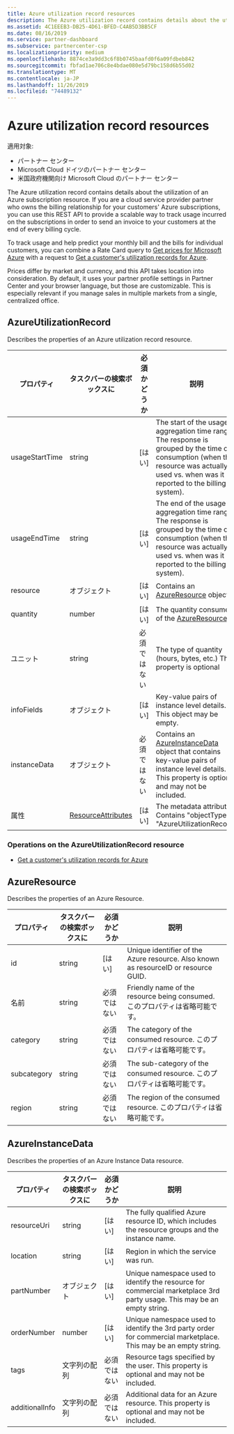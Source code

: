 ```yaml
---
title: Azure utilization record resources
description: The Azure utilization record contains details about the utilization of an Azure subscription resource.
ms.assetid: 4C1EEEB3-DB25-4D61-BFED-C4AB5D3BB5CF
ms.date: 08/16/2019
ms.service: partner-dashboard
ms.subservice: partnercenter-csp
ms.localizationpriority: medium
ms.openlocfilehash: 8874ce3a9dd3c6f8b0745baafd0f6a09fdbeb842
ms.sourcegitcommit: fbfad1ae706c8e4bdae080e5d79bc158d6b55d02
ms.translationtype: MT
ms.contentlocale: ja-JP
ms.lasthandoff: 11/26/2019
ms.locfileid: "74489132"
---
```

# <a name="azure-utilization-record-resources"></a>Azure utilization record resources

適用対象:

- パートナー センター
- Microsoft Cloud ドイツのパートナー センター
- 米国政府機関向け Microsoft Cloud のパートナー センター

The Azure utilization record contains details about the utilization of an Azure subscription resource. If you are a cloud service provider partner who owns the billing relationship for your customers' Azure subscriptions, you can use this REST API to provide a scalable way to track usage incurred on the subscriptions in order to send an invoice to your customers at the end of every billing cycle.

To track usage and help predict your monthly bill and the bills for individual customers, you can combine a Rate Card query to [Get prices for Microsoft Azure](get-prices-for-microsoft-azure.md) with a request to [Get a customer's utilization records for Azure](get-a-customer-s-utilization-record-for-azure.md).

Prices differ by market and currency, and this API takes location into consideration. By default, it uses your partner profile settings in Partner Center and your browser language, but those are customizable. This is especially relevant if you manage sales in multiple markets from a single, centralized office.

## <a name="azureutilizationrecord"></a>AzureUtilizationRecord

Describes the properties of an Azure utilization record resource.

| プロパティ       | タスクバーの検索ボックスに                                      | 必須かどうか | 説明                                                                                                                                                                             |
|----------------|-------------------------------------------|----------|-----------------------------------------------------------------------------------------------------------------------------------------------------------------------------------------|
| usageStartTime | string                                    | [はい]      | The start of the usage aggregation time range. The response is grouped by the time of consumption (when the resource was actually used vs. when was it reported to the billing system). |
| usageEndTime   | string                                    | [はい]      | The end of the usage aggregation time range. The response is grouped by the time of consumption (when the resource was actually used vs. when was it reported to the billing system).   |
| resource       | オブジェクト                                    | [はい]      | Contains an [AzureResource](#azureresource) object.                                                                                                                                     |
| quantity       | number                                    | [はい]      | The quantity consumed of the [AzureResource.](#azureresource)                                                                                                                           |
| ユニット           | string                                    | 必須ではない       | The type of quantity (hours, bytes, etc.) This property is optional                                                                                                                     |
| infoFields     | オブジェクト                                    | [はい]      | Key-value pairs of instance level details. This object may be empty.                                                                                                                    |
| instanceData   | オブジェクト                                    | 必須ではない       | Contains an [AzureInstanceData](#azureinstancedata) object that contains key-value pairs of instance level details. This property is optional and may not be included.                  |
| 属性     | [ResourceAttributes](utility-resources.md#resourceattributes) | [はい]      | The metadata attributes. Contains "objectType": "AzureUtilizationRecord"                                                                                                                |

### <a name="operations-on-the-azureutilizationrecord-resource"></a>Operations on the AzureUtilizationRecord resource

- [Get a customer's utilization records for Azure](get-a-customer-s-utilization-record-for-azure.md)

## <a name="azureresource"></a>AzureResource

Describes the properties of an Azure Resource.

| プロパティ    | タスクバーの検索ボックスに   | 必須かどうか | 説明                                                                         |
|-------------|--------|----------|-------------------------------------------------------------------------------------|
| id          | string | [はい]      | Unique identifier of the Azure resource. Also known as resourceID or resource GUID. |
| 名前        | string | 必須ではない       | Friendly name of the resource being consumed. このプロパティは省略可能です。            |
| category    | string | 必須ではない       | The category of the consumed resource. このプロパティは省略可能です。                   |
| subcategory | string | 必須ではない       | The sub-category of the consumed resource. このプロパティは省略可能です。               |
| region      | string | 必須ではない       | The region of the consumed resource. このプロパティは省略可能です。                     |

## <a name="azureinstancedata"></a>AzureInstanceData

Describes the properties of an Azure Instance Data resource.

| プロパティ       | タスクバーの検索ボックスに             | 必須かどうか | 説明                                                                                                        |
|----------------|------------------|----------|--------------------------------------------------------------------------------------------------------------------|
| resourceUri    | string           | [はい]      | The fully qualified Azure resource ID, which includes the resource groups and the instance name.                   |
| location       | string           | [はい]      | Region in which the service was run.                                                                               |
| partNumber     | オブジェクト           | [はい]      | Unique namespace used to identify the resource for commercial marketplace 3rd party usage. This may be an empty string. |
| orderNumber    | number           | [はい]      | Unique namespace used to identify the 3rd party order for commercial marketplace. This may be an empty string.          |
| tags           | 文字列の配列 | 必須ではない       | Resource tags specified by the user. This property is optional and may not be included.                            |
| additionalInfo | 文字列の配列 | 必須ではない       | Additional data for an Azure resource. This property is optional and may not be included.                          |